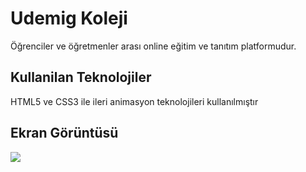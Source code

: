 <h1> Udemig Koleji </h1>

Öğrenciler ve öğretmenler arası online eğitim ve tanıtım platformudur.

<h2> Kullanilan Teknolojiler </h2>

HTML5 ve CSS3 ile ileri animasyon teknolojileri kullanılmıştır

<h2> Ekran Görüntüsü </h2>

![](ekran.gif)
